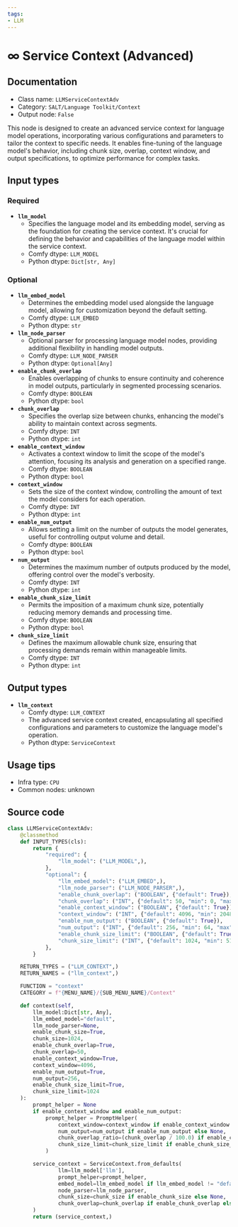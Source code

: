 ```yaml
---
tags:
- LLM
---
```


# ∞ Service Context (Advanced)
## Documentation
- Class name: `LLMServiceContextAdv`
- Category: `SALT/Language Toolkit/Context`
- Output node: `False`

This node is designed to create an advanced service context for language model operations, incorporating various configurations and parameters to tailor the context to specific needs. It enables fine-tuning of the language model's behavior, including chunk size, overlap, context window, and output specifications, to optimize performance for complex tasks.
## Input types
### Required
- **`llm_model`**
    - Specifies the language model and its embedding model, serving as the foundation for creating the service context. It's crucial for defining the behavior and capabilities of the language model within the service context.
    - Comfy dtype: `LLM_MODEL`
    - Python dtype: `Dict[str, Any]`
### Optional
- **`llm_embed_model`**
    - Determines the embedding model used alongside the language model, allowing for customization beyond the default setting.
    - Comfy dtype: `LLM_EMBED`
    - Python dtype: `str`
- **`llm_node_parser`**
    - Optional parser for processing language model nodes, providing additional flexibility in handling model outputs.
    - Comfy dtype: `LLM_NODE_PARSER`
    - Python dtype: `Optional[Any]`
- **`enable_chunk_overlap`**
    - Enables overlapping of chunks to ensure continuity and coherence in model outputs, particularly in segmented processing scenarios.
    - Comfy dtype: `BOOLEAN`
    - Python dtype: `bool`
- **`chunk_overlap`**
    - Specifies the overlap size between chunks, enhancing the model's ability to maintain context across segments.
    - Comfy dtype: `INT`
    - Python dtype: `int`
- **`enable_context_window`**
    - Activates a context window to limit the scope of the model's attention, focusing its analysis and generation on a specified range.
    - Comfy dtype: `BOOLEAN`
    - Python dtype: `bool`
- **`context_window`**
    - Sets the size of the context window, controlling the amount of text the model considers for each operation.
    - Comfy dtype: `INT`
    - Python dtype: `int`
- **`enable_num_output`**
    - Allows setting a limit on the number of outputs the model generates, useful for controlling output volume and detail.
    - Comfy dtype: `BOOLEAN`
    - Python dtype: `bool`
- **`num_output`**
    - Determines the maximum number of outputs produced by the model, offering control over the model's verbosity.
    - Comfy dtype: `INT`
    - Python dtype: `int`
- **`enable_chunk_size_limit`**
    - Permits the imposition of a maximum chunk size, potentially reducing memory demands and processing time.
    - Comfy dtype: `BOOLEAN`
    - Python dtype: `bool`
- **`chunk_size_limit`**
    - Defines the maximum allowable chunk size, ensuring that processing demands remain within manageable limits.
    - Comfy dtype: `INT`
    - Python dtype: `int`
## Output types
- **`llm_context`**
    - Comfy dtype: `LLM_CONTEXT`
    - The advanced service context created, encapsulating all specified configurations and parameters to customize the language model's operation.
    - Python dtype: `ServiceContext`
## Usage tips
- Infra type: `CPU`
- Common nodes: unknown


## Source code
```python
class LLMServiceContextAdv:
    @classmethod
    def INPUT_TYPES(cls):
        return {
            "required": {
                "llm_model": ("LLM_MODEL",),
            },
            "optional": {
                "llm_embed_model": ("LLM_EMBED",),
                "llm_node_parser": ("LLM_NODE_PARSER",),
                "enable_chunk_overlap": ("BOOLEAN", {"default": True}),
                "chunk_overlap": ("INT", {"default": 50, "min": 0, "max": 100}),
                "enable_context_window": ("BOOLEAN", {"default": True}),
                "context_window": ("INT", {"default": 4096, "min": 2048, "max": 8192}),
                "enable_num_output": ("BOOLEAN", {"default": True}),
                "num_output": ("INT", {"default": 256, "min": 64, "max": 1024}),
                "enable_chunk_size_limit": ("BOOLEAN", {"default": True}),
                "chunk_size_limit": ("INT", {"default": 1024, "min": 512, "max": 2048}),
            },
        }

    RETURN_TYPES = ("LLM_CONTEXT",)
    RETURN_NAMES = ("llm_context",)

    FUNCTION = "context"
    CATEGORY = f"{MENU_NAME}/{SUB_MENU_NAME}/Context"

    def context(self, 
        llm_model:Dict[str, Any], 
        llm_embed_model="default", 
        llm_node_parser=None, 
        enable_chunk_size=True, 
        chunk_size=1024, 
        enable_chunk_overlap=True,
        chunk_overlap=50, 
        enable_context_window=True, 
        context_window=4096, 
        enable_num_output=True,
        num_output=256, 
        enable_chunk_size_limit=True,
        chunk_size_limit=1024
    ):
        prompt_helper = None
        if enable_context_window and enable_num_output:
            prompt_helper = PromptHelper(
                context_window=context_window if enable_context_window else None,
                num_output=num_output if enable_num_output else None,
                chunk_overlap_ratio=(chunk_overlap / 100.0) if enable_chunk_overlap else None,
                chunk_size_limit=chunk_size_limit if enable_chunk_size_limit else None,
            )

        service_context = ServiceContext.from_defaults(
                llm=llm_model['llm'],
                prompt_helper=prompt_helper,
                embed_model=llm_embed_model if llm_embed_model != "default" else None,
                node_parser=llm_node_parser,
                chunk_size=chunk_size if enable_chunk_size else None,
                chunk_overlap=chunk_overlap if enable_chunk_overlap else None,
        )
        return (service_context,)

```
